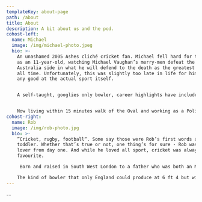 ```yaml
---
templateKey: about-page
path: /about
title: About
description: A bit about us and the pod.
cohost-left:
  name: Michael
  image: /img/michael-photo.jpeg
  bio: >-
    An unashamed 2005 Ashes cliché cricket fan. Michael fell hard for the game
    as an 11-year-old, watching Michael Vaughan’s merry-men defeat the legendary
    Australia side in what he will defend to the death as the greatest series of
    all time. Unfortunately, this was slightly too late in life for him to get
    any good at the actual sport itself.


    A self-taught, googlies only bowler, career highlights have included under-15 B-team player of the year and one-time figures of: 0.3 overs, 0 runs, 3 wickets. In addition to these heady heights as a player; as a fan Michael has devoured cricket in any form, through books, television, live matches, radio and now podcasts!


    Now living within 15 minutes walk of the Oval and working as a Policy Officer in local government, the best thing about Hit for Six for Michael is being able to talk about his favourite sport as much as he wants without fear of boring anyone!
cohost-right:
  name: Rob
  image: /img/rob-photo.jpg
  bio: >-
    ”Cricket, rugby, football“. Some say those were Rob’s first words as a
    toddler. Whether that’s true or not, one thing’s for sure - Rob was a sports
    lover from day one. And while he loved all sport, cricket was always his
    favourite. 

     Born and raised in South West London to a father who was both an MCC and Surrey member - trips to Lord’s and the Oval became de rigueur each summer and from there his love for the sport simply grew and grew. Dreams of becoming a professional cricketer faded quickly as a young teen (the closest he ever got was getting England opener Dom Sibley out in an Under 11s game), but his love for the game remained unfettered.

    The kind of bowler that only England could produce at 6 ft 4 but with no pace and little menace - career highlights have included winning promotion ahead of the 1st XI while University of Warwick Men’s 2nd XI captain and scraping through his probation as an MCC playing member.   Now married, he lives with his wife and cat, and works for an insuretech start-up in London.
---
```

\--